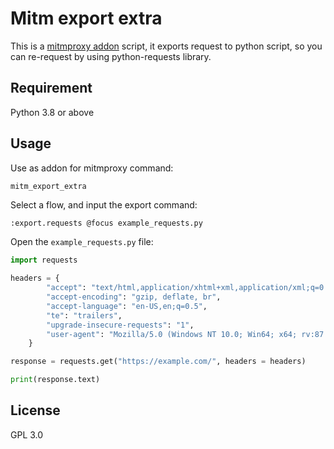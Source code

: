 # Mitm export extra
This is a [mitmproxy addon](https://docs.mitmproxy.org/stable/addons-overview/) script, it exports request to python script, so you can re-request by using python-requests library.

Requirement
-----

Python 3.8 or above


Usage
-----

Use as addon for mitmproxy command:

```Bash
mitm_export_extra
```

Select a flow, and input the export command:

```vim
:export.requests @focus example_requests.py
```

Open the ```example_requests.py``` file:

```python
import requests

headers = {
        "accept": "text/html,application/xhtml+xml,application/xml;q=0.9,image/avif,image/webp,*/*;q=0.8",
        "accept-encoding": "gzip, deflate, br",
        "accept-language": "en-US,en;q=0.5",
        "te": "trailers",
        "upgrade-insecure-requests": "1",
        "user-agent": "Mozilla/5.0 (Windows NT 10.0; Win64; x64; rv:87.0) Gecko/20100101 Firefox/87.0"
    }

response = requests.get("https://example.com/", headers = headers)

print(response.text)

```

License
-------

GPL 3.0
